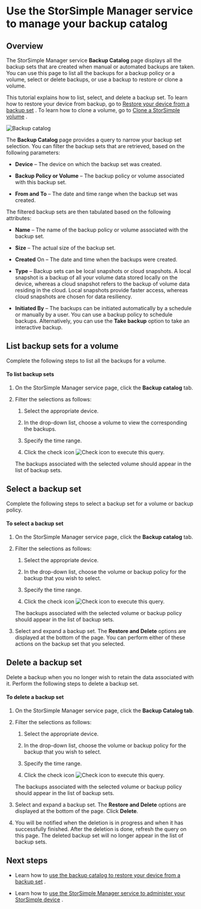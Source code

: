 <properties 
   pageTitle="Manage your StorSimple backup catalog | Windows Azure"
   description="Explains how to use the StorSimple Manager service Backup Catalog page to list, select, and delete backup sets for a volume."
   services="storsimple"
   documentationCenter="NA"
   authors="SharS"
   manager="carolz"
   editor="" />
<tags
	ms.service="storsimple"
	ms.date="09/14/2015"
	wacn.date=""/>

# Use the StorSimple Manager service to manage your backup catalog

## Overview

The StorSimple Manager service **Backup Catalog** page displays all the backup sets that are created when manual or automated backups are taken. You can use this page to list all the backups for a backup policy or a volume, select or delete backups, or use a backup to restore or clone a volume.

This tutorial explains how to list, select, and delete a backup set. To learn how to restore your device from backup, go to [Restore your device from a backup <!-- deleted by customization set](/documentation/articles/storsimple-restore-from-backup-set) --><!-- keep by customization: begin --> set](storsimple-restore-from-backup-set.md) <!-- keep by customization: end -->. To learn how to clone a volume, go to [Clone a StorSimple <!-- deleted by customization volume](/documentation/articles/storsimple-clone-volume) --><!-- keep by customization: begin --> volume](storsimple-clone-volume.md) <!-- keep by customization: end -->.

![Backup catalog](./media/storsimple-manage-backup-catalog/HCS_BackupCatalog.png) 

The **Backup Catalog** page provides a query to narrow your backup set selection. You can filter the backup sets that are retrieved, based on the following parameters:

- **Device** <!-- deleted by customization - --><!-- keep by customization: begin --> – <!-- keep by customization: end --> The device on which the backup set was created.

- **Backup Policy or Volume** <!-- deleted by customization - --><!-- keep by customization: begin --> – <!-- keep by customization: end --> The backup policy or volume associated with this backup set.

- **From and To** <!-- deleted by customization - --><!-- keep by customization: begin --> – <!-- keep by customization: end --> The date and time range when the backup set was created.

The filtered backup sets are then tabulated based on the following attributes:

- **Name** <!-- deleted by customization - --><!-- keep by customization: begin --> – <!-- keep by customization: end --> The name of the backup policy or volume associated with the backup set.

- **Size** <!-- deleted by customization - --><!-- keep by customization: begin --> – <!-- keep by customization: end --> The actual size of the backup set.

- **Created** On <!-- deleted by customization - --><!-- keep by customization: begin --> – <!-- keep by customization: end --> The date and time when the backups were created.

- **Type** <!-- deleted by customization - --><!-- keep by customization: begin --> – <!-- keep by customization: end --> Backup sets can be local snapshots or cloud snapshots. A local snapshot is a backup of all your volume data stored locally on the device, whereas a cloud snapshot refers to the backup of volume data residing in the cloud. Local snapshots provide faster access, whereas cloud snapshots are chosen for data resiliency.

- **Initiated By** <!-- deleted by customization - --><!-- keep by customization: begin --> – <!-- keep by customization: end --> The backups can be initiated automatically by a schedule or manually by a user. You can use a backup policy to schedule backups. Alternatively, you can use the **Take backup** option to take an interactive backup.

## List backup sets for a volume
 
Complete the following steps to list all the backups for a volume.

#### To list backup sets

1. On the StorSimple Manager service page, click the **Backup catalog** tab.

2. Filter the selections as follows:

    1. Select the appropriate device.

    2. In the drop-down list, choose a volume to view the corresponding the backups.

    3. Specify the time range.

    4. Click the check icon ![Check icon](./media/storsimple-manage-backup-catalog/HCS_CheckIcon.png) to execute this query.
 
    The backups associated with the selected volume should appear in the list of backup sets.

## Select a backup set

Complete the following steps to select a backup set for a volume or backup policy.

#### To select a backup set

1. On the StorSimple Manager service page, click the **Backup catalog** tab.

2. Filter the selections as follows:

    1. Select the appropriate device.

    2. In the drop-down list, choose the volume or backup policy for the backup that you wish to select.

    3. Specify the time range.

    4. Click the check icon ![Check icon](./media/storsimple-manage-backup-catalog/HCS_CheckIcon.png) to execute this query.

    The backups associated with the selected volume or backup policy should appear in the list of backup sets.

3. Select and expand a backup set. The **Restore and Delete** options are displayed at the bottom of the page. You can perform either of these actions on the backup set that you selected.

## Delete a backup set

Delete a backup when you no longer wish to retain the data associated with it. Perform the following steps to delete a backup set.

#### To delete a backup set

1. On the StorSimple Manager service page, click the **Backup Catalog tab**.

2. Filter the selections as follows:

    1. Select the appropriate device.

    2. In the drop-down list, choose the volume or backup policy for the backup that you wish to select.

    3. Specify the time range.

    4. Click the check icon ![Check icon](./media/storsimple-manage-backup-catalog/HCS_CheckIcon.png) to execute this query.

    The backups associated with the selected volume or backup policy should appear in the list of backup sets.

3. Select and expand a backup set. The **Restore and Delete** options are displayed at the bottom of the page. Click **Delete**.

4. You will be notified when the deletion is in progress and when it has successfully finished. After the deletion is done, refresh the query on this page. The deleted backup set will no longer appear in the list of backup sets.

## Next steps

- Learn how to [use the backup catalog to restore your device from a backup <!-- deleted by customization set](/documentation/articles/storsimple-restore-from-backup-set) --><!-- keep by customization: begin --> set](storsimple-restore-from-backup-set.md) <!-- keep by customization: end -->.

- Learn how to [use the StorSimple Manager service to administer your StorSimple <!-- deleted by customization device](/documentation/articles/storsimple-manager-service-administration) --><!-- keep by customization: begin --> device](storsimple-manager-service-administration.md) <!-- keep by customization: end -->.
